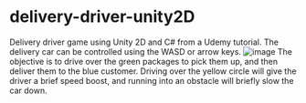 # delivery-driver-unity2D
Delivery driver game using Unity 2D and C# from a Udemy tutorial. 
The delivery car can be controlled using the WASD or arrow keys. 
![image](https://user-images.githubusercontent.com/59841794/144724643-b6f5c3df-3d7f-45d3-ac91-cf091f410b10.png)
The objective is to drive over the green packages to pick them up, and then deliver them to the blue customer. 
Driving over the yellow circle will give the driver a brief speed boost, and running into an obstacle will briefly slow the car down. 
